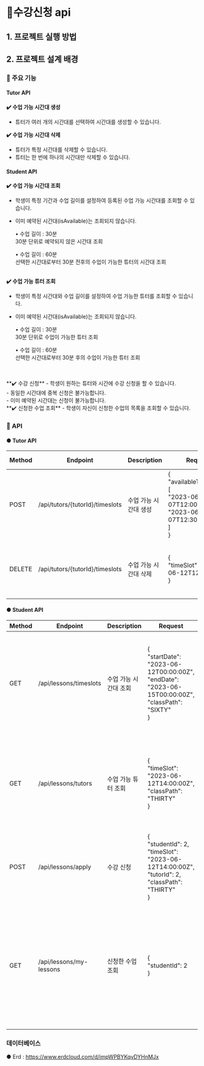 # 🛒수강신청 api

## 1. 프로젝트 실행 방법

## 2. 프로젝트 설계 배경

### 📌 주요 기능

#### Tutor API
**✔️ 수업 가능 시간대 생성**
- 튜터가 여러 개의 시간대를 선택하여 시간대를 생성할 수 있습니다.<br>

**✔️ 수업 가능 시간대 삭제**
- 튜터가 특정 시간대를 삭제할 수 있습니다.
- 튜터는 한 번에 하나의 시간대만 삭제할 수 있습니다.

#### Student API
**✔️ 수업 가능 시간대 조회**
- 학생이 특정 기간과 수업 길이를 설정하여 등록된 수업 가능 시간대를 조회할 수 있습니다.<br>
- 이미 예약된 시간대(isAvailable)는 조회되지 않습니다.<br>

  • 수업 길이 : 30분<br>
    30분 단위로 예약되지 않은 시간대 조회<br>
    
  • 수업 길이 : 60분<br>
    선택한 시간대로부터 30분 전후의 수업이 가능한 튜터의 시간대 조회
   <br>
   <br>

   
**✔️ 수업 가능 튜터 조회**
  - 학생이 특정 시간대와 수업 길이를 설정하여 수업 가능한 튜터를 조회할 수 있습니다.
  - 이미 예약된 시간대(isAvailable)는 조회되지 않습니다.<br>
  
    • 수업 길이 : 30분<br>
    30분 단위로 수업이 가능한 튜터 조회<br>
    
    • 수업 길이 : 60분<br>
    선택한 시간대로부터 30분 후의 수업이 가능한 튜터 조회
   <br>
   <br>
**✔️ 수강 신청**
 - 학생이 원하는 튜터와 시간에 수강 신청을 할 수 있습니다.<br>
 - 동일한 시간대에 중복 신청은 불가능합니다.<br>
 - 이미 예약된 시간대는 신청이 불가능합니다.<br>
**✔️ 신청한 수업 조회**
 - 학생이 자신이 신청한 수업의 목록을 조회할 수 있습니다.<br>


### 📌 API

#### ● Tutor API

| Method | Endpoint                           | Description                     | Request                                                                     | Response Example                                      |
|--------|------------------------------------|---------------------------------|-----------------------------------------------------------------------------|------------------------------------------------------|
| POST   | /api/tutors/{tutorId}/timeslots   | 수업 가능 시간대 생성         | {<br>  "availableTimeSlots": [<br>    "2023-06-07T12:00:00Z",<br>    "2023-06-07T12:30:00Z"<br>  ]<br>} | {<br>  "statusCode": 200,<br>  "message": "시간대 생성 성공"<br>} |
| DELETE | /api/tutors/{tutorId}/timeslots   | 수업 가능 시간대 삭제         | {<br>  "timeSlot": "2023-06-12T12:00:00Z"<br>}                          | {<br>  "statusCode": 200,<br>  "message": "시간대 삭제 성공"<br>} |

#### ● Student API

| Method | Endpoint                     | Description                  | Request                                                                     | Response Example                                      |
|--------|------------------------------|------------------------------|-----------------------------------------------------------------------------|------------------------------------------------------|
| GET    | /api/lessons/timeslots       | 수업 가능 시간대 조회      | {<br>  "startDate": "2023-06-12T00:00:00Z",<br>  "endDate": "2023-06-15T00:00:00Z",<br>  "classPath": "SIXTY"<br>} | {<br>  "statusCode": 200,<br>  "message": "수업 가능 시간대 조회 성공",<br>  "data": [<br>    {"availableTimeSlot": "2023-06-12T14:00:00Z"},<br>    {"availableTimeSlot": "2023-06-14T20:00:00Z"}<br>  ]<br>} |
| GET    | /api/lessons/tutors          | 수업 가능 튜터 조회        | {<br>  "timeSlot": "2023-06-12T14:00:00Z",<br>  "classPath": "THIRTY"<br>}                          | {<br>  "statusCode": 200,<br>  "message": "수업 가능한 튜터 조회 성공",<br>  "data": [<br>    {<br>      "tutorId": 2,<br>      "tutorName": "Jane Smith"<br>    }<br>  ]<br>} |
| POST   | /api/lessons/apply            | 수강 신청                   | {<br>  "studentId": 2,<br>  "timeSlot": "2023-06-12T14:00:00Z",<br>  "tutorId": 2,<br>  "classPath": "THIRTY"<br>} | {<br>  "statusCode": 200,<br>  "message": "수강 신청 성공"<br>} |
| GET    | /api/lessons/my-lessons       | 신청한 수업 조회            | {<br>  "studentId": 2<br>}                                               | {<br>  "statusCode": 200,<br>  "message": "신청한 수업 조회 성공",<br>  "data": [<br>    {<br>      "lessonId": 1,<br>      "tutorName": "Jane Smith",<br>      "timeSlot": "2023-06-12T14:00:00Z",<br>      "classPath": "THIRTY"<br>    }<br>  ]<br>} |



### 데이터베이스
● Erd : https://www.erdcloud.com/d/impWPBYKqvDYHnMJx
